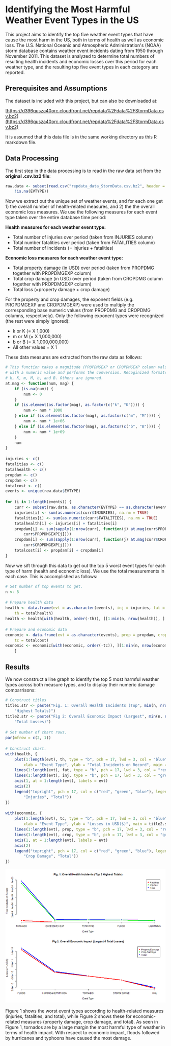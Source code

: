 Identifying the Most Harmful Weather Event Types in the US
========================================================

This project aims to identify the top five weather event types that have cause the most harm in the US, both in terms of health as well as economic loss. The U.S. National Oceanic and Atmospheric Administration's (NOAA) storm database contains weather event incidents dating from 1950 through November 2011. This dataset is analyzed to determine total numbers of resulting health incidents and economic losses over this period for each weather type, and the resulting top five event types in each category are reported.

## Prerequisites and Assumptions

The dataset is included with this project, but can also be downloaded at:

[https://d396qusza40orc.cloudfront.net/repdata%2Fdata%2FStormData.csv.bz2](https://d396qusza40orc.cloudfront.net/repdata%2Fdata%2FStormData.csv.bz2)

It is assumed that this data file is in the same working directory as this R markdown file.

## Data Processing 

The first step in the data processing is to read in the raw data set from the **original .csv.bz2 file**:


```r
raw.data <- subset(read.csv("repdata_data_StormData.csv.bz2", header = TRUE), 
    !is.na(EVTYPE))
```



Now we extract out the unique set of weather events, and for each one get 1) the overall number of health-related measures, and 2) the the overall economic loss measures. We use the following measures for each event type taken over the entire database time period:

**Health measures for each weather event type:**
* Total number of injuries over period (taken from INJURIES column)
* Total number fatalities over period (taken from FATAILITIES column)
* Total number of incidents (= injuries + fatalities)

**Economic loss measures for each weather event type:**
* Total property damage (in USD) over period (taken from PROPDMG together with PROPDMGEXP column)
* Total crop damage (in USD) over period (taken from CROPDMG column together with PROPDMGEXP column)
* Total loss (=property damage + crop damage)

For the property and crop damages, the exponent fields (e.g. PROPDMGEXP and CROPDMGEXP) were used to multiply the corresponding base numeric values (from PROPDMG and CROPDMG columns, respectively). Only the following exponent types were recognized (the rest were simply ignored):
* k or K (= X 1,000)
* m or M (= X 1,000,000)
* b or B (= X 1,000,000,000)
* All other values = X 1

These data measures are extracted from the raw data as follows:


```r
# This function takes a magnitude (PROPDMGEXP or CROPDMGEXP column value)
# with a numeric value and performs the conversion. Recoginized formats are
# k, K, m, M, b, and B. Others are ignored.
at.mag <- function(num, mag) {
    if (is.na(num)) {
        num <- 0
    }
    if (is.element(as.factor(mag), as.factor(c("k", "K")))) {
        num <- num * 1000
    } else if (is.element(as.factor(mag), as.factor(c("m", "M")))) {
        num <- num * 1e+06
    } else if (is.element(as.factor(mag), as.factor(c("b", "B")))) {
        num <- num * 1e+09
    }
    num
}

injuries <- c()
fatalities <- c()
totalhealth <- c()
propdam <- c()
cropdam <- c()
totalcost <- c()
events <- unique(raw.data$EVTYPE)

for (i in 1:length(events)) {
    curr <- subset(raw.data, as.character(EVTYPE) == as.character(events[i]))
    injuries[i] <- sum(as.numeric(curr$INJURIES), na.rm = TRUE)
    fatalities[i] <- sum(as.numeric(curr$FATALITIES), na.rm = TRUE)
    totalhealth[i] <- injuries[i] + fatalities[i]
    propdam[i] <- sum(sapply(1:nrow(curr), function(j) at.mag(curr$PROPDMG[j], 
        curr$PROPDMGEXP[j])))
    cropdam[i] <- sum(sapply(1:nrow(curr), function(j) at.mag(curr$CROPDMG[j], 
        curr$CROPDMGEXP[j])))
    totalcost[i] <- propdam[i] + cropdam[i]
}
```


Now we sift through this data to get out the top 5 worst event types for each type of harm (health and economic loss). We use the total measurements in each case. This is accomplished as follows:


```r
# Set number of top events to get.
n <- 5

# Prepare health data
health <- data.frame(evt = as.character(events), inj = injuries, fat = fatalities, 
    th = totalhealth)
health <- health[with(health, order(-th)), ][1:min(n, nrow(health)), ]

# Prepare and economic data
economic <- data.frame(evt = as.character(events), prop = propdam, crop = cropdam, 
    tc = totalcost)
economic <- economic[with(economic, order(-tc)), ][1:min(n, nrow(economic)), 
    ]
```


## Results

We now construct a line graph to identify the top 5 most harmful weather types across both measure types, and to display their numeric damage comparrisons:


```r
# Construct titles
title1.str <- paste("Fig. 1: Overall Health Incidents (Top", min(n, nrow(health)), 
    "Highest Totals)")
title2.str <- paste("Fig 2: Overall Economic Impact (Largest", min(n, nrow(health)), 
    "Total Losses)")

# Set number of chart rows.
par(mfrow = c(2, 1))

# Construct chart.
with(health, {
    plot(1:length(evt), th, type = "b", pch = 17, lwd = 3, col = "blue", axes = FALSE, 
        xlab = "Event Type", ylab = "Total Incidents on Record", main = title1.str)
    lines(1:length(evt), fat, type = "b", pch = 17, lwd = 3, col = "red")
    lines(1:length(evt), inj, type = "b", pch = 17, lwd = 3, col = "green")
    axis(1, at = 1:length(evt), labels = evt)
    axis(2)
    legend("topright", pch = 17, col = c("red", "green", "blue"), legend = c("Fatalities", 
        "Injuries", "Total"))
})

with(economic, {
    plot(1:length(evt), tc, type = "b", pch = 17, lwd = 3, col = "blue", axes = FALSE, 
        xlab = "Event Type", ylab = "Losses in USD($)", main = title2.str)
    lines(1:length(evt), prop, type = "b", pch = 17, lwd = 3, col = "red")
    lines(1:length(evt), crop, type = "b", pch = 17, lwd = 3, col = "green")
    axis(1, at = 1:length(evt), labels = evt)
    axis(2)
    legend("topright", pch = 17, col = c("red", "green", "blue"), legend = c("Property Damage", 
        "Crop Damage", "Total"))
})
```

![plot of chunk chunk4](figure/chunk4.png) 


Figure 1 shows the worst event types according to health-related measures (injuries, fatalities, and total), while Figure 2 shows these for economic-related measures (property damage, crop damage, and total). As seen in Figure 1, tornados are by a large margin the most harmful type of weather in terms of health impact. With respect to economic impact, floods followed by hurricanes and typhoons have caused the most damage.
